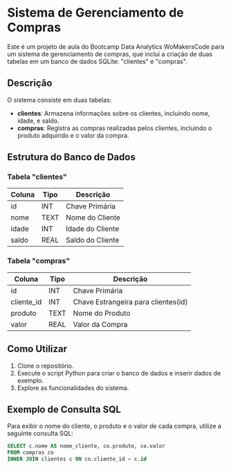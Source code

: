 # Sistema de Gerenciamento de Compras

Este é um projeto de aula do Bootcamp Data Analytics WoMakersCode para um sistema de gerenciamento de compras, que inclui a criação de duas tabelas em um banco de dados SQLite: "clientes" e "compras".

## Descrição

O sistema consiste em duas tabelas:

- **clientes**: Armazena informações sobre os clientes, incluindo nome, idade, e saldo.
- **compras**: Registra as compras realizadas pelos clientes, incluindo o produto adquirido e o valor da compra.

## Estrutura do Banco de Dados

### Tabela "clientes"

| Coluna      | Tipo     | Descrição            |
|-------------|----------|----------------------|
| id          | INT      | Chave Primária       |
| nome        | TEXT     | Nome do Cliente      |
| idade       | INT      | Idade do Cliente     |
| saldo       | REAL     | Saldo do Cliente     |

### Tabela "compras"

| Coluna      | Tipo     | Descrição                            |
|-------------|----------|--------------------------------------|
| id          | INT      | Chave Primária                       |
| cliente_id  | INT      | Chave Estrangeira para clientes(id) |
| produto     | TEXT     | Nome do Produto                      |
| valor       | REAL     | Valor da Compra                      |

## Como Utilizar

1. Clone o repositório.
2. Execute o script Python para criar o banco de dados e inserir dados de exemplo.
3. Explore as funcionalidades do sistema.

## Exemplo de Consulta SQL

Para exibir o nome do cliente, o produto e o valor de cada compra, utilize a seguinte consulta SQL:

```sql
SELECT c.nome AS nome_cliente, co.produto, co.valor
FROM compras co
INNER JOIN clientes c ON co.cliente_id = c.id
